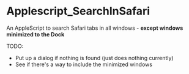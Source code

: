 # Applescript_SearchInSafari

An AppleScript to search Safari tabs in all windows - **except windows minimized to the Dock**

TODO:
- Put up a dialog if nothing is found (just does nothing currently)
- See if there's a way to include the minimized windows
